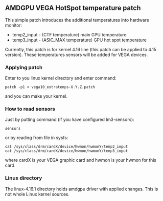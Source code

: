 ## AMDGPU VEGA HotSpot temperature patch

This simple patch introduces the additional temperatures into hardware monitor:

* temp2_input - (CTF temperature) main GPU temperature
* temp3_input - (ASIC_MAX temperature) GPU hot spot temperature

Currently, this patch is for kernel 4.16 line (this patch can be applied to 4.15 version).
These temperatures sensors will be added for VEGA devices.

### Applying patch

Enter to you linux kernel directory and enter command:

```
patch -p1 < vega10_extratemps-X.Y.Z.patch
```

and you can make your kernel.

### How to read sensors

Just by putting command (if you have configured lm3-sensors):

```
sensors
```

or by reading from file in sysfs:

```
cat /sys/class/drm/cardX/device/hwmon/hwmonY/temp2_input
cat /sys/class/drm/cardX/device/hwmon/hwmonY/temp3_input
```

where cardX is your VEGA graphic card and hwmon is your hwmon for this card.

### Linux directory

The linux-4.16.1 directory holds amdgpu driver with applied changes.
This is not whole Linux kernel sources.

